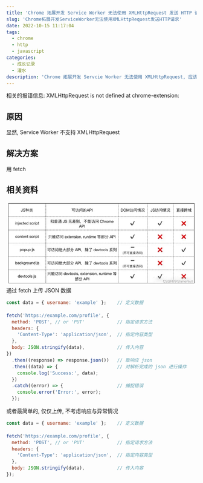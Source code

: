 ```yaml
---
title: 'Chrome 拓展开发 Service Worker 无法使用 XMLHttpRequest 发送 HTTP 请求'
slug: 'Chrome拓展开发ServiceWorker无法使用XMLHttpRequest发送HTTP请求'
date: 2022-10-15 11:17:04
tags:
  - chrome
  - http
  - javascript
categories:
  - 成长记录
  - 灌水
description: 'Chrome 拓展开发 Servcie Worker 无法使用 XMLHttpRequest, 应该使用 fetch 替代'
---
```


相关的报错信息:
XMLHttpRequest is not defined at chrome-extension:


## 原因

显然, Service Worker 不支持 XMLHttpRequest


## 解决方案

用 fetch


## 相关资料

![](images/8dc188509a7f4756bf88833ae8796085.png)
通过 fetch 上传 JSON 数据

```js
const data = { username: 'example' };    // 定义数据

fetch('https://example.com/profile', {
  method: 'POST', // or 'PUT'            // 指定请求方法
  headers: {
    'Content-Type': 'application/json',  // 指定内容类型
  },
  body: JSON.stringify(data),            // 传入内容
})
  .then((response) => response.json())   // 取响应 json
  .then((data) => {                      // 对解析完成的 json 进行操作
    console.log('Success:', data);
  })
  .catch((error) => {                    // 捕捉错误
    console.error('Error:', error);
  });
```

或者最简单的, 仅仅上传, 不考虑响应与异常情况

```js
const data = { username: 'example' };    // 定义数据

fetch('https://example.com/profile', {
  method: 'POST', // or 'PUT'            // 指定请求方法
  headers: {
    'Content-Type': 'application/json',  // 指定内容类型
  },
  body: JSON.stringify(data),            // 传入内容
});
```
